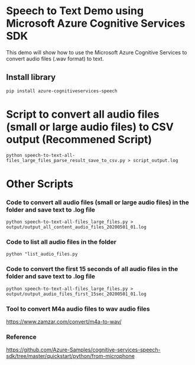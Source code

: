 # Speech to Text Demo using Microsoft Azure Cognitive Services SDK

This demo will show how to use the Microsoft Azure Cognitive Services to convert audio files (.wav format) to text.

## Install library
```
pip install azure-cognitiveservices-speech
```

# Script to convert all audio files (small or large audio files) to CSV output (Recommened Script)
```
python speech-to-text-all-files_large_files_parse_result_save_to_csv.py > script_output.log
```

# Other Scripts

### Code to convert all audio files (small or large audio files) in the folder and save text to .log file
```
python speech-to-text-all-files_large_files.py > output/output_all_content_audio_files_20200501_01.log
```

### Code to list all audio files in the folder
```
python "list_audio_files.py
```

### Code to convert the first 15 seconds of all audio files in the folder and save text to .log file
```
python speech-to-text-all-files_large_files.py > output/output_audio_files_first_15sec_20200501_01.log
```

### Tool to convert M4a audio files to wav audio files
https://www.zamzar.com/convert/m4a-to-wav/

### Reference
https://github.com/Azure-Samples/cognitive-services-speech-sdk/tree/master/quickstart/python/from-microphone
